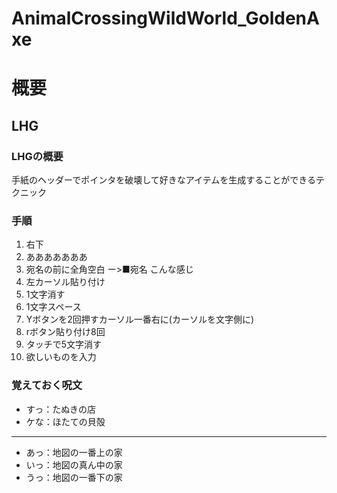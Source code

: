 
# AnimalCrossingWildWorld_GoldenAxe

# 概要

## LHG

### LHGの概要

手紙のヘッダーでポインタを破壊して好きなアイテムを生成することができるテクニック

### 手順

1. 右下
2. あああああああ
3. 宛名の前に全角空白  ー>■宛名  こんな感じ
4. 左カーソル貼り付け
5. 1文字消す
6. 1文字スペース
7. Yボタンを2回押すカーソル一番右に(カーソルを文字側に)
8. rボタン貼り付け8回
9. タッチで5文字消す
10. 欲しいものを入力

### 覚えておく呪文

- すっ：たぬきの店
- ケな：ほたての貝殻

---

- あっ：地図の一番上の家
- いっ：地図の真ん中の家
- うっ：地図の一番下の家
